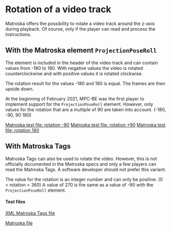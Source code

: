 # Rotation of a video track
Matroska offers the possibility to rotate a video track around the z-axis during playback. Of course, only if the player can read and process the instructions.

##  With the Matroska element `ProjectionPoseRoll`
The element is included in the header of the video track and can contain values from -180 to 180. With negative values the video is rotated counterclockwise and with positive values it is rotated clockwise.

The rotation result for the values -180 and 180 is equal. The frames are then upside down.

At the beginning of February 2021, MPC-BE was the first player to implement support for the `ProjectionPoseRoll` element.
However, only values for the rotation that are a multiple of 90 are taken into account. (-180, -90, 90 180)

[Matroska test file: rotation -90](https://github.com/hubblec4/Matroska-Playback/blob/master/files/Rotate/RotateProjectionPoseRoll_-90.mkv)
[Matroska test file: rotation +90](https://github.com/hubblec4/Matroska-Playback/blob/master/files/Rotate/RotateProjectionPoseRoll_+90.mkv)
[Matroska test file: rotation 180](https://github.com/hubblec4/Matroska-Playback/blob/master/files/Rotate/RotateProjectionPoseRoll.mkv)

## With Matroska Tags
Matroska Tags can also be used to rotate the video. However, this is not officially documented in the Matroska specs and only a few players can read the Matroska Tags. A software developer should not prefer this variant.

The value for the rotation is an integer number and can only be positive. (0 < rotation < 360)
A value of 270 is the same as a value of -90 with the `ProjectionPoseRoll` element.

#### Test files
[XML Matroska Tags file](https://github.com/hubblec4/Matroska-Playback/blob/master/files/Rotate/Rotate_Tags.xml)

[Matroska file](https://github.com/hubblec4/Matroska-Playback/blob/master/files/Rotate/Rotate_Tags.mkv)